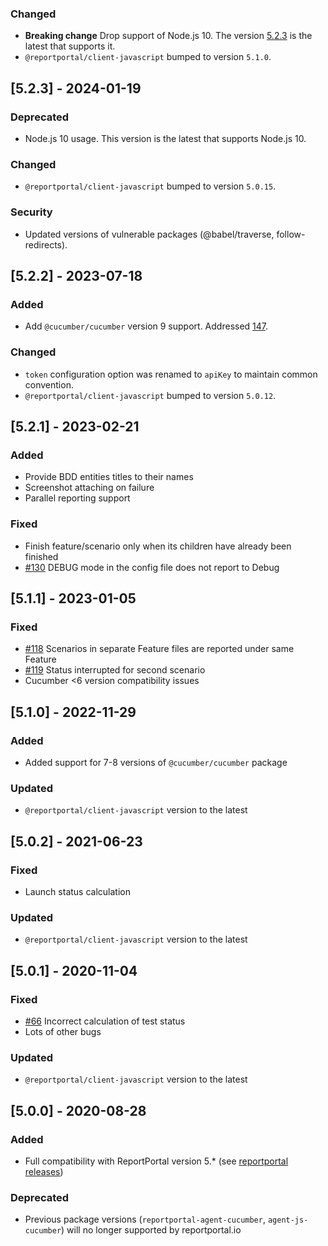 ### Changed
- **Breaking change** Drop support of Node.js 10. The version [5.2.3](https://github.com/reportportal/agent-js-cucumber/releases/tag/v5.2.3) is the latest that supports it.
- `@reportportal/client-javascript` bumped to version `5.1.0`.

## [5.2.3] - 2024-01-19
### Deprecated
- Node.js 10 usage. This version is the latest that supports Node.js 10.
### Changed
- `@reportportal/client-javascript` bumped to version `5.0.15`.
### Security
- Updated versions of vulnerable packages (@babel/traverse, follow-redirects).

## [5.2.2] - 2023-07-18
### Added
- Add `@cucumber/cucumber` version 9 support. Addressed [147](https://github.com/reportportal/agent-js-cucumber/issues/147).
### Changed
- `token` configuration option was renamed to `apiKey` to maintain common convention.
- `@reportportal/client-javascript` bumped to version `5.0.12`.

## [5.2.1] - 2023-02-21
### Added
- Provide BDD entities titles to their names
- Screenshot attaching on failure
- Parallel reporting support 
### Fixed
- Finish feature/scenario only when its children have already been finished
- [#130](https://github.com/reportportal/agent-js-cucumber/issues/130) DEBUG mode in the config file does not report to Debug

## [5.1.1] - 2023-01-05
### Fixed
- [#118](https://github.com/reportportal/agent-js-cucumber/issues/118) Scenarios in separate Feature files are reported under same Feature
- [#119](https://github.com/reportportal/agent-js-cucumber/issues/119) Status interrupted for second scenario
- Cucumber <6 version compatibility issues

## [5.1.0] - 2022-11-29
### Added
- Added support for 7-8 versions of `@cucumber/cucumber` package
### Updated
- `@reportportal/client-javascript` version to the latest

## [5.0.2] - 2021-06-23
### Fixed
- Launch status calculation
### Updated
- `@reportportal/client-javascript` version to the latest

## [5.0.1] - 2020-11-04
### Fixed
- [#66](https://github.com/reportportal/agent-js-cucumber/issues/66) Incorrect calculation of test status
- Lots of other bugs
### Updated
- `@reportportal/client-javascript` version to the latest

## [5.0.0] - 2020-08-28
### Added
- Full compatibility with ReportPortal version 5.* (see [reportportal releases](https://github.com/reportportal/reportportal/releases))
### Deprecated
- Previous package versions (`reportportal-agent-cucumber`, `agent-js-cucumber`) will no longer supported by reportportal.io
